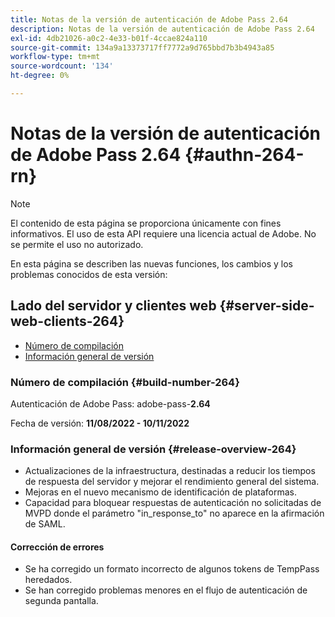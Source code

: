 ```yaml
---
title: Notas de la versión de autenticación de Adobe Pass 2.64
description: Notas de la versión de autenticación de Adobe Pass 2.64
exl-id: 4db21026-a0c2-4e33-b01f-4ccae824a110
source-git-commit: 134a9a13373717ff7772a9d765bbd7b3b4943a85
workflow-type: tm+mt
source-wordcount: '134'
ht-degree: 0%

---
```


# Notas de la versión de autenticación de Adobe Pass 2.64 {#authn-264-rn}

>[!NOTE]
>
>El contenido de esta página se proporciona únicamente con fines informativos. El uso de esta API requiere una licencia actual de Adobe. No se permite el uso no autorizado.

En esta página se describen las nuevas funciones, los cambios y los problemas conocidos de esta versión:

## Lado del servidor y clientes web {#server-side-web-clients-264}

* [Número de compilación](#build-number-264)
* [Información general de versión](#release-overview-264)

### Número de compilación {#build-number-264}

Autenticación de Adobe Pass: adobe-pass-**2.64**

Fecha de versión: **11/08/2022 - 10/11/2022**

### Información general de versión {#release-overview-264}

* Actualizaciones de la infraestructura, destinadas a reducir los tiempos de respuesta del servidor y mejorar el rendimiento general del sistema.
* Mejoras en el nuevo mecanismo de identificación de plataformas.
* Capacidad para bloquear respuestas de autenticación no solicitadas de MVPD donde el parámetro &quot;in_response_to&quot; no aparece en la afirmación de SAML.

#### Corrección de errores

* Se ha corregido un formato incorrecto de algunos tokens de TempPass heredados.
* Se han corregido problemas menores en el flujo de autenticación de segunda pantalla.

